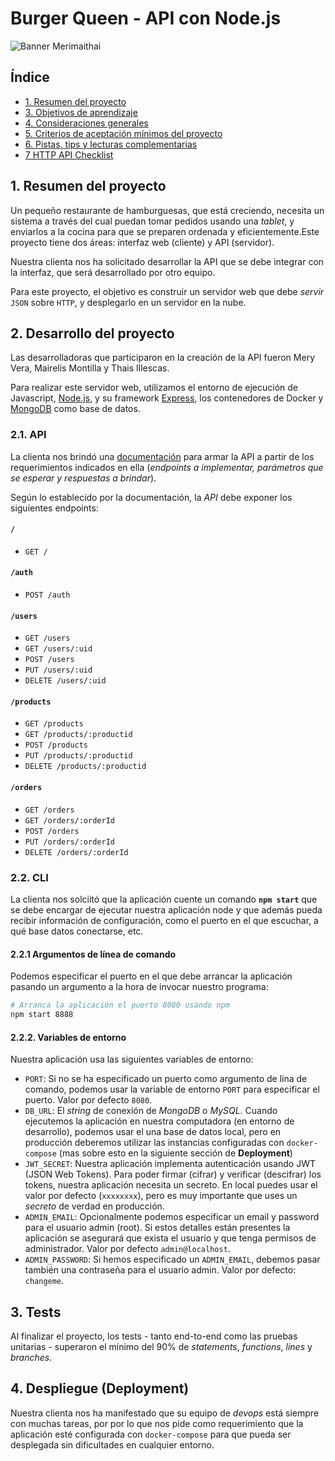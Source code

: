 # Burger Queen - API con Node.js

![Banner Merimaithai](https://cutt.ly/qWyjJ5I)

## Índice

* [1. Resumen del proyecto](#2-resumen-del-proyecto)
* [3. Objetivos de aprendizaje](#3-objetivos-de-aprendizaje)
* [4. Consideraciones generales](#4-consideraciones-generales)
* [5. Criterios de aceptación mínimos del proyecto](#5-criterios-de-aceptaci%C3%B3n-m%C3%ADnimos-del-proyecto)
* [6. Pistas, tips y lecturas complementarias](#6-pistas-tips-y-lecturas-complementarias)
* [7 HTTP API Checklist](#7-http-api-checklist)


## 1. Resumen del proyecto

Un pequeño restaurante de hamburguesas, que está creciendo, necesita un sistema a través del cual puedan tomar pedidos usando una _tablet_, y enviarlos a la cocina para que se preparen ordenada y eficientemente.Este proyecto tiene dos áreas: interfaz web (cliente) y API (servidor). 

Nuestra clienta nos ha solicitado desarrollar la API que se debe integrar con la interfaz, que será desarrollado por otro equipo.

Para este proyecto, el objetivo es construir un servidor web que debe _servir_ `JSON` sobre `HTTP`, y desplegarlo en un servidor en la nube.


## 2. Desarrollo del proyecto

Las desarrolladoras que participaron en la creación de la API fueron Mery Vera, Mairelis Montilla y Thais Illescas.

Para realizar este servidor web, utilizamos el entorno de ejecución de Javascript, [Node.js](https://nodejs.org/), y su framework [Express](https://expressjs.com/), los contenedores de Docker y [MongoDB](https://www.mongodb.com/) como base de datos.

### 2.1. API

La clienta nos brindó una [documentación](https://laboratoria.github.io/burger-queen-api/) para armar la API a partir de los requerimientos indicados en ella (_endpoints a implementar, parámetros que se esperar y respuestas a brindar_).

Según lo establecido por la documentación, la _API_ debe exponer los siguientes endpoints:

#### `/`

* `GET /`

#### `/auth`

* `POST /auth`

#### `/users`

* `GET /users`
* `GET /users/:uid`
* `POST /users`
* `PUT /users/:uid`
* `DELETE /users/:uid`

#### `/products`

* `GET /products`
* `GET /products/:productid`
* `POST /products`
* `PUT /products/:productid`
* `DELETE /products/:productid`

#### `/orders`

* `GET /orders`
* `GET /orders/:orderId`
* `POST /orders`
* `PUT /orders/:orderId`
* `DELETE /orders/:orderId`



### 2.2. CLI

La clienta nos solciitó que la aplicación cuente un comando **`npm start`** que se debe encargar de ejecutar nuestra aplicación node y que además pueda recibir información de configuración, como el puerto en el que escuchar, a qué base datos conectarse, etc.

#### 2.2.1 Argumentos de línea de comando

Podemos especificar el puerto en el que debe arrancar la aplicación pasando un argumento a la hora de invocar nuestro programa:

```sh
# Arranca la aplicación el puerto 8080 usando npm
npm start 8888
```

#### 2.2.2. Variables de entorno

Nuestra aplicación usa las siguientes variables de entorno:

* `PORT`: Si no se ha especificado un puerto como argumento de lína de comando,
  podemos usar la variable de entorno `PORT` para especificar el puerto. Valor
  por defecto `8080`.
* `DB_URL`: El _string_ de conexión de _MongoDB_ o _MySQL_. Cuando ejecutemos la
  aplicación en nuestra computadora (en entorno de desarrollo), podemos usar el
  una base de datos local, pero en producción deberemos utilizar las instancias
  configuradas con `docker-compose` (mas sobre esto en la siguiente sección de
  **Deployment**)
* `JWT_SECRET`: Nuestra aplicación implementa autenticación usando JWT (JSON
  Web Tokens). Para poder firmar (cifrar) y verificar (descifrar) los tokens,
  nuestra aplicación necesita un secreto. En local puedes usar el valor por
  defecto (`xxxxxxxx`), pero es muy importante que uses un _secreto_ de verdad
  en producción.
* `ADMIN_EMAIL`: Opcionalmente podemos especificar un email y password para
  el usuario admin (root). Si estos detalles están presentes la aplicación se
  asegurará que exista el usuario y que tenga permisos de administrador. Valor
  por defecto `admin@localhost`.
* `ADMIN_PASSWORD`: Si hemos especificado un `ADMIN_EMAIL`, debemos pasar
  también una contraseña para el usuario admin. Valor por defecto: `changeme`.



## 3. Tests 

Al finalizar el proyecto, los tests - tanto end-to-end como las pruebas unitarias - superaron el mínimo del 90% de _statements_, _functions_, _lines_ y _branches_. 

## 4. Despliegue (Deployment)

Nuestra clienta nos ha manifestado que su equipo de _devops_ está siempre con
muchas tareas, por por lo que nos pide como requerimiento que la aplicación esté
configurada con `docker-compose` para que pueda ser desplegada sin dificultades
en cualquier entorno.
